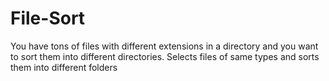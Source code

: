 # File-Sort
You have tons of files with different extensions in a directory and you want to sort them into different directories. 
Selects files of same types and sorts them into different folders
